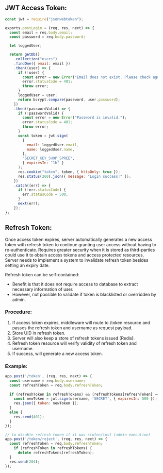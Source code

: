 ## JWT Access Token:
```js
const jwt = require("jsonwebtoken");

exports.postLogin = (req, res, next) => {
  const email = req.body.email;
  const password = req.body.password;

  let loggedUser;

  return getDb()
    .collection("users")
    .findOne({ email: email })
    .then((user) => {
      if (!user) {
        const error = new Error("Email does not exist. Please check again.");
        error.statusCode = 401;
        throw error;
      }
      loggedUser = user;
      return bcrypt.compare(password, user.password);
    })
    .then((passwordValid) => {
      if (!passwordValid) {
        const error = new Error("Password is invalid.");
        error.statusCode = 401;
        throw error;
      }
      const token = jwt.sign(
        {
          email: loggedUser.email,
          name: loggedUser.name,
        },
        "SECRET_KEY_SHOP_SPREE",
        { expiresIn: "1h" }
      );
      res.cookie("token", token, { httpOnly: true });
      res.status(200).json({ message: "Login success!" });
    })
    .catch((err) => {
      if (!err.statusCode) {
        err.statusCode = 500;
      }
      next(err);
    });
};
```

## Refresh Token:
Once access token expires, server automatically generates a new access token with refresh token to continue granting user access without having to re-authenticate. Requires greater security when it is stored as third-parties could use it to obtain access tokens and access protected resources. Server needs to implement a system to invalidate refresh token besides setting an expiry date. 

Refresh token can be self-contained:
- Benefit is that it does not require access to database to extract necessary information of user.
- However, not possible to validate if token is blacklisted or overridden by admin.

### Procedure:
1. If access token expires, middleware will route to /token resource and passes the refresh token and username as request payload.
2. Store UID in refresh token. 
3. Server will also keep a store of refresh tokens issued (Redis).
4. Refresh token resource will verify validity of refresh token and username.
5. If success, will generate a new access token.


### Example:

```js
app.post('/token', (req, res, next) => {
  const username = req.body.username;
  const refreshToken = req.body.refreshToken;
  
  if (refreshToken in refreshTokens) && (refreshTokens[refreshToken] == username)) {
    const newToken = jwt.sign(username, 'SECRET', { expiresIn: 500 });
    res.json({ token: newToken });
  } 
  else {
    res.send(401);
  }
});

// to disable refresh token if it was stolen/lost (admin execution)
app.post('/token/reject', (req, res, next) => {
  const refreshToken = req.body.refreshToken;
    if (refreshToken in refreshTokens) {
      delete refreshTokens[refreshToken];
  } 
  res.send(204);
});
```
